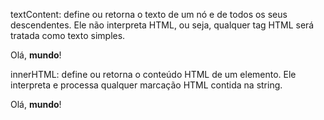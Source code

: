 textContent:
    define ou retorna o texto de um nó e de todos os seus descendentes. Ele não interpreta HTML, ou seja, qualquer tag HTML será tratada como texto simples.

<div id="example">Olá, <b>mundo</b>!</div>

<script>
var element = document.getElementById("example");
console.log(element.textContent); // Saída: "Olá, mundo!"
</script>

innerHTML:
    define ou retorna o conteúdo HTML de um elemento. Ele interpreta e processa qualquer marcação HTML contida na string.

<div id="example">Olá, <b>mundo</b>!</div>

<script>
  var element = document.getElementById("example");
  console.log(element.innerHTML); // Saída: "Olá, <b>mundo</b>!"
  element.innerHTML = "Olá, <i>mundo</i>!";
</script>
